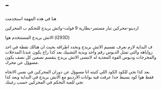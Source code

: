 # - 

هنا في هذه المهمة استخدمت 

اردينو-محركين تيار مستمر-بطارية 9 فولت-واتش بريدج للتحكم ب المحركين

الاتش بريدج المستتخدم هوا (l293D)

ف البداية لازم نعرف تقسيم الاتش بريدج ونحدد اطرافه بحيث ان هنالك نقطة في احد زواياهه والتي تمثل الدبوس رقم واحد وبدية التشبيك
بعد كذا راح يكون عندنا المدخلات والمخرجات ودبوس القوة المغذية له 
لاتنسى الاتش بريدج ينقسم نصفين كل نصف يكون مسوؤل عن محرك.

بعد كذا نجي للكود
 الكود اللي كتبته انا مسوؤل عن دوران المحركين في نفس الاتجاه فقط
 هوا كود بسيط جدا عرفت فيه بوابات الاردينو مع الاتش بريدج في البداية 
 وبعد كذا تجي للعبة التحكم في المحركين حسب رغبتك

